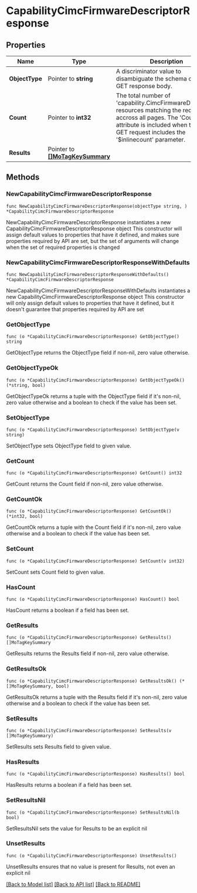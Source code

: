 # CapabilityCimcFirmwareDescriptorResponse

## Properties

Name | Type | Description | Notes
------------ | ------------- | ------------- | -------------
**ObjectType** | Pointer to **string** | A discriminator value to disambiguate the schema of a HTTP GET response body. | 
**Count** | Pointer to **int32** | The total number of &#39;capability.CimcFirmwareDescriptor&#39; resources matching the request, accross all pages. The &#39;Count&#39; attribute is included when the HTTP GET request includes the &#39;$inlinecount&#39; parameter. | [optional] 
**Results** | Pointer to [**[]MoTagKeySummary**](MoTagKeySummary.md) |  | [optional] 

## Methods

### NewCapabilityCimcFirmwareDescriptorResponse

`func NewCapabilityCimcFirmwareDescriptorResponse(objectType string, ) *CapabilityCimcFirmwareDescriptorResponse`

NewCapabilityCimcFirmwareDescriptorResponse instantiates a new CapabilityCimcFirmwareDescriptorResponse object
This constructor will assign default values to properties that have it defined,
and makes sure properties required by API are set, but the set of arguments
will change when the set of required properties is changed

### NewCapabilityCimcFirmwareDescriptorResponseWithDefaults

`func NewCapabilityCimcFirmwareDescriptorResponseWithDefaults() *CapabilityCimcFirmwareDescriptorResponse`

NewCapabilityCimcFirmwareDescriptorResponseWithDefaults instantiates a new CapabilityCimcFirmwareDescriptorResponse object
This constructor will only assign default values to properties that have it defined,
but it doesn't guarantee that properties required by API are set

### GetObjectType

`func (o *CapabilityCimcFirmwareDescriptorResponse) GetObjectType() string`

GetObjectType returns the ObjectType field if non-nil, zero value otherwise.

### GetObjectTypeOk

`func (o *CapabilityCimcFirmwareDescriptorResponse) GetObjectTypeOk() (*string, bool)`

GetObjectTypeOk returns a tuple with the ObjectType field if it's non-nil, zero value otherwise
and a boolean to check if the value has been set.

### SetObjectType

`func (o *CapabilityCimcFirmwareDescriptorResponse) SetObjectType(v string)`

SetObjectType sets ObjectType field to given value.


### GetCount

`func (o *CapabilityCimcFirmwareDescriptorResponse) GetCount() int32`

GetCount returns the Count field if non-nil, zero value otherwise.

### GetCountOk

`func (o *CapabilityCimcFirmwareDescriptorResponse) GetCountOk() (*int32, bool)`

GetCountOk returns a tuple with the Count field if it's non-nil, zero value otherwise
and a boolean to check if the value has been set.

### SetCount

`func (o *CapabilityCimcFirmwareDescriptorResponse) SetCount(v int32)`

SetCount sets Count field to given value.

### HasCount

`func (o *CapabilityCimcFirmwareDescriptorResponse) HasCount() bool`

HasCount returns a boolean if a field has been set.

### GetResults

`func (o *CapabilityCimcFirmwareDescriptorResponse) GetResults() []MoTagKeySummary`

GetResults returns the Results field if non-nil, zero value otherwise.

### GetResultsOk

`func (o *CapabilityCimcFirmwareDescriptorResponse) GetResultsOk() (*[]MoTagKeySummary, bool)`

GetResultsOk returns a tuple with the Results field if it's non-nil, zero value otherwise
and a boolean to check if the value has been set.

### SetResults

`func (o *CapabilityCimcFirmwareDescriptorResponse) SetResults(v []MoTagKeySummary)`

SetResults sets Results field to given value.

### HasResults

`func (o *CapabilityCimcFirmwareDescriptorResponse) HasResults() bool`

HasResults returns a boolean if a field has been set.

### SetResultsNil

`func (o *CapabilityCimcFirmwareDescriptorResponse) SetResultsNil(b bool)`

 SetResultsNil sets the value for Results to be an explicit nil

### UnsetResults
`func (o *CapabilityCimcFirmwareDescriptorResponse) UnsetResults()`

UnsetResults ensures that no value is present for Results, not even an explicit nil

[[Back to Model list]](../README.md#documentation-for-models) [[Back to API list]](../README.md#documentation-for-api-endpoints) [[Back to README]](../README.md)


